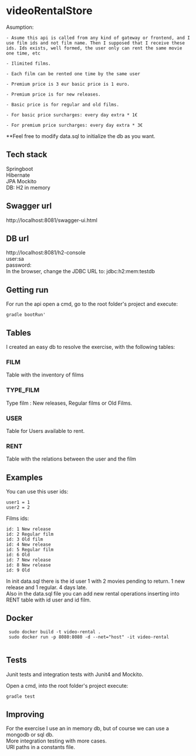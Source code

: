 # videoRentalStore


Asumption:  
```
- Asume this api is called from any kind of gateway or frontend, and I use film ids and not film name. Then I supposed that I receive these ids. Ids exists, well formed, the user only can rent the same movie one time, etc   

- Ilimited films.  

- Each film can be rented one time by the same user 

- Premium price is 3 eur basic price is 1 euro.  

- Premium price is for new releases.  

- Basic price is for regular and old films.  

- For basic price surcharges: every day extra * 1€  

- For premium price surcharges: every day extra * 3€   
```

**Feel free to modify data.sql to initialize the db as you want.
 
## Tech stack  
Springboot  
Hibernate	
JPA	
Mockito	  
DB: H2 in memory  


## Swagger url

http://localhost:8081/swagger-ui.html  


## DB url  
  
http://localhost:8081/h2-console  
user:sa  
password:  
In the browser, change the JDBC URL to: jdbc:h2:mem:testdb   

## Getting run  
For run the api open a cmd, go to the root folder's project and execute:  
```
gradle bootRun'  
```

## Tables    
I created an easy db to resolve the exercise, with the following tables:

### FILM  
Table with the inventory of films  

### TYPE_FILM  
Type film : New releases, Regular films or Old Films.  

### USER  
Table for Users available to rent.  

### RENT    
Table with the relations between the user and the film  


## Examples

You can use this user ids:  
```
user1 = 1  
user2 = 2  
```

Films ids:  
```
id: 1 New release
id: 2 Regular film
id: 3 Old film
id: 4 New release
id: 5 Regular film
id: 6 Old
id: 7 New release
id: 8 New release
id: 9 Old  
```

In init data.sql there is the id user 1 with 2 movies pending to return. 1 new release and 1 regular. 4 days late.    
Also in the data.sql file you can add new rental operations inserting into RENT table with id user and id film.  


## Docker  
```
 sudo docker build -t video-rental .  
 sudo docker run -p 8080:8080 -d --net="host" -it video-rental
 
```


## Tests  
Junit tests and integration tests with Junit4 and Mockito. 

Open a cmd, into the root folder's project execute:
```
gradle test  
```

## Improving  
For the exercise I use an in memory db, but of course we can use a mongodb or sql db.  
More integration testing with more cases.  
URl paths in a constants file.  


